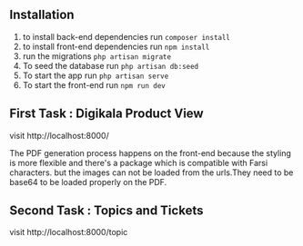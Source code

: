 ## Installation

1. to install back-end dependencies run ```composer install```
2. to install front-end dependencies run ```npm install```
3. run the migrations  ```php artisan migrate```
4. To seed the database run ```php artisan db:seed```
5. To start the app run ```php artisan serve```
6. To start the front-end run ```npm run dev```

## First Task : Digikala Product View

visit http://localhost:8000/

The PDF generation process happens on the front-end because the styling is more flexible
and there's a package which is compatible with Farsi characters.
but the images can not be loaded from the urls.They need to be base64 to be loaded properly on the PDF.

## Second Task : Topics and Tickets

visit http://localhost:8000/topic
